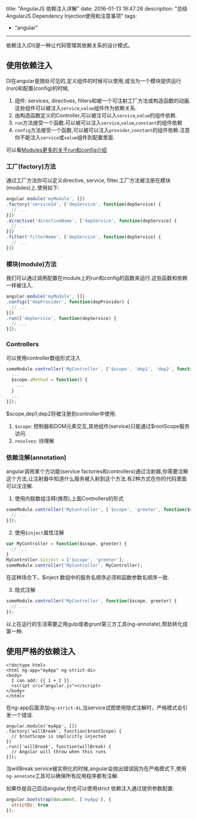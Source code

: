 title: "AngularJS 依赖注入详解"
date: 2016-01-13 19:47:26
description: "总结AngularJS Dependency Injection使用和注意事项"
tags:
- "angular"
---

依赖注入(DI)是一种让代码管理其依赖关系的设计模式。

## 使用依赖注入

DI在angular是随处可见的,定义组件的时候可以使用,或当为一个模块提供运行(run)和配置(config)的时候,

1. 组件: services, directives, filters和被一个可注射工厂方法或构造函数的动画.这些组件可以被注入`service`,`value`组件作为依赖关系.
2. 由构造函数定义的Controller,可以被注可以入`service`,`value`的组件依赖.
3. `run`方法接受一个函数.可以被可以注入`service`,`value`,`constant`的组件依赖
4. `config`方法接受一个函数,可以被可以注入`provider`,`constant`的组件依赖.注意你不能注入`service`或`value`组件到配置里面.

可以看[Modules更多的关于run和config介绍](https://code.angularjs.org/1.4.8/docs/guide/module#module-loading-dependencies)

### 工厂(factory)方法

通过工厂方法你可以定义directive, service, filter.工厂方法被注册在模块(modules)上.使用如下:

```js
angular.module('myModule', [])
.factory('serviceId', ['depService', function(depService) {
  // ...
}])
.directive('directiveName', ['depService', function(depService) {
  // ...
}])
.filter('filterName', ['depService', function(depService) {
  // ...
}])
```

### 模块(module)方法

我们可以通过调用配置在module上的run和config的函数来运行.这些函数和依赖一样被注入.

```js
angular.module('myModule', [])
.config(['depProvider', function(depProvider) {
  // ...
}])
.run(['depService', function(depService) {
  // ...
}]);
```

### Controllers

可以使用controller数组形式注入

```js
someModule.controller('MyController', ['$scope', 'dep1', 'dep2', function($scope, dep1, dep2) {
  ...
  $scope.aMethod = function() {
    ...
  }
  ...
}]);
```

$scope,dep1,dep2将被注册到controller中使用.

1. `$scope`: 控制器和DOM元素交互,其他组件(service)只能通过$rootScope服务访问.
2. `resolves`: 待理解

### 依赖注解(annotation)

angular调用某个方功能(service factories和controllers)通过注射器,你需要注解这个方法,让注射器中知道什么服务被入射到这个方法.有2种方式在你的代码里面可以注注解.

1. 使用内联数组注释(推荐),上面Controllers的形式

```js
someModule.controller('MyController', ['$scope', 'greeter', function($scope, greeter) {
  // ...
}]);
```

2. 使用`$inject`属性注解

```js
var MyController = function($scope, greeter) {
  // ...
}
MyController.$inject = ['$scope', 'greeter'];
someModule.controller('MyController', MyController);
```

在这种场合下，$inject 数组中的服务名顺序必须和函数参数名顺序一致.

3. 隐式注解
```js
someModule.controller('MyController', function($scope, greeter) {
  // ...
});
```

以上在运行的生活需要之用gulp或者grunt第三方工具(ng-annotate),帮助转化成第一种.

## 使用严格的依赖注入

```plain
<!doctype html>
<html ng-app="myApp" ng-strict-di>
<body>
  I can add: {{ 1 + 2 }}.
  <script src="angular.js"></script>
</body>
</html>
```
在ng-app后面添加`ng-strict-di`,当service试图使用隐式注解时，严格模式会引发一个错误.

```plain
angular.module('myApp', [])
.factory('willBreak', function($rootScope) {
  // $rootScope is implicitly injected
})
.run(['willBreak', function(willBreak) {
  // Angular will throw when this runs
}]);
```

当willBreak service被实例化的时候,angular会抛出错误因为在严格模式下,使用`ng-annotate`工具可以确保所有应用程序都有注解.

如果你是自己启动angular,你也可以使用strict 依赖注入通过提供参数配置:

```js
angular.bootstrap(document, ['myApp'], {
  strictDi: true
});
```
